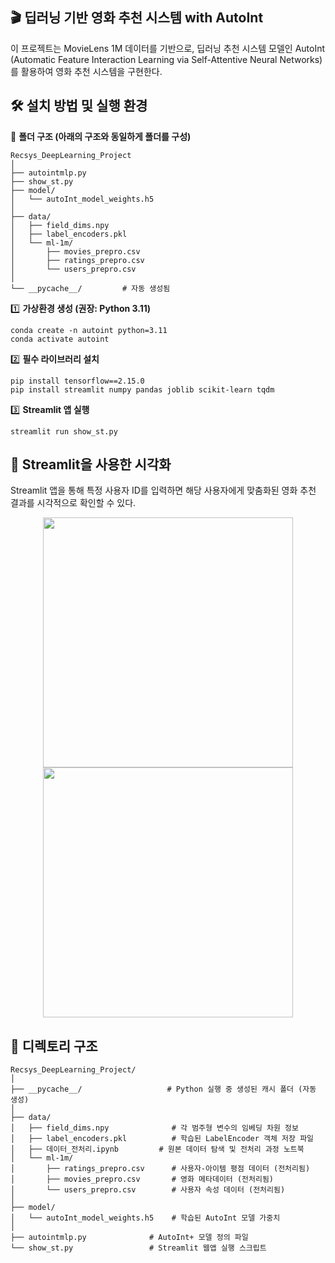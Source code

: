 ## 🎬 딥러닝 기반 영화 추천 시스템 with AutoInt 
이 프로젝트는 MovieLens 1M 데이터를 기반으로, 딥러닝 추천 시스템 모델인 AutoInt (Automatic Feature Interaction Learning via Self-Attentive Neural Networks) 를 활용하여 영화 추천 시스템을 구현한다.

## 🛠️ 설치 방법 및 실행 환경

📂 **폴더 구조 (아래의 구조와 동일하게 폴더를 구성)**

```
Recsys_DeepLearning_Project
│
├── autointmlp.py
├── show_st.py
├── model/
│   └── autoInt_model_weights.h5
│
├── data/
│   ├── field_dims.npy
│   ├── label_encoders.pkl
│   └── ml-1m/
│       ├── movies_prepro.csv
│       ├── ratings_prepro.csv
│       └── users_prepro.csv
│
└── __pycache__/         # 자동 생성됨

```

1️⃣ **가상환경 생성 (권장: Python 3.11)**
```
conda create -n autoint python=3.11
conda activate autoint
```

2️⃣ **필수 라이브러리 설치**
```
pip install tensorflow==2.15.0
pip install streamlit numpy pandas joblib scikit-learn tqdm
```

3️⃣ **Streamlit 앱 실행**
```
streamlit run show_st.py
```

## 🤖 Streamlit을 사용한 시각화
Streamlit 앱을 통해 특정 사용자 ID를 입력하면 해당 사용자에게 맞춤화된 영화 추천 결과를 시각적으로 확인할 수 있다.

<p align="center">
  <img src="https://github.com/user-attachments/assets/07151cd4-9e86-42ad-ab37-fa3872e971f1" width="400"/>
  <br/>
  <img src="https://github.com/user-attachments/assets/dd72b1e8-98b2-4233-b5ee-514e64e62d5c" width="400"/>
</p>

## 📂 디렉토리 구조 

```
Recsys_DeepLearning_Project/
│
├── __pycache__/                   # Python 실행 중 생성된 캐시 폴더 (자동 생성)
│
├── data/
│   ├── field_dims.npy              # 각 범주형 변수의 임베딩 차원 정보
│   ├── label_encoders.pkl          # 학습된 LabelEncoder 객체 저장 파일
│   ├── 데이터_전처리.ipynb         # 원본 데이터 탐색 및 전처리 과정 노트북
│   └── ml-1m/
│       ├── ratings_prepro.csv      # 사용자-아이템 평점 데이터 (전처리됨)
│       ├── movies_prepro.csv       # 영화 메타데이터 (전처리됨)
│       └── users_prepro.csv        # 사용자 속성 데이터 (전처리됨)
│
├── model/
│   └── autoInt_model_weights.h5    # 학습된 AutoInt 모델 가중치
│
├── autointmlp.py              # AutoInt+ 모델 정의 파일
└── show_st.py                 # Streamlit 웹앱 실행 스크립트

```
